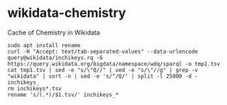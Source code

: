 # wikidata-chemistry

Cache of Chemistry in Wikidata

```shell
sudo apt install rename
curl -H "Accept: text/tab-separated-values" --data-urlencode query@wikidata/inchikeys.rq -G https://query.wikidata.org/bigdata/namespace/wdq/sparql -o tmp1.tsv
cat tmp1.tsv | sed -e "s/\"Q//" | sed -e "s/\"//g" | grep -v "wikidata" | sort -n | sed -e 's/^/Q/' | split -l 25000 -d - inchikeys_
rm inchikeys*.tsv
rename 's/(.*)/$1.tsv/' inchikeys_*
```
